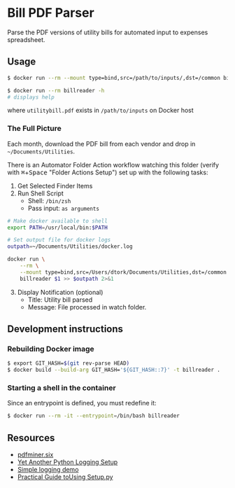 # Bill PDF Parser

Parse the PDF versions of utility bills for automated input to expenses spreadsheet.

## Usage
```bash
$ docker run --rm --mount type=bind,src=/path/to/inputs/,dst=/common billreader utilitybill.pdf

$ docker run --rm billreader -h
# displays help
```
where `utilitybill.pdf` exists in `/path/to/inputs` on Docker host

### The Full Picture
Each month, download the PDF bill from each vendor and drop in `~/Documents/Utilities`. 

There is an Automator Folder Action workflow watching this folder (verify with 
<kbd>⌘</kbd>+<kbd>Space</kbd> "Folder Actions Setup") set up with the following tasks:
1. Get Selected Finder Items
2. Run Shell Script
   - Shell: `/bin/zsh`
   - Pass input: `as arguments`
```bash
# Make docker available to shell
export PATH=/usr/local/bin:$PATH

# Set output file for docker logs
outpath=~/Documents/Utilities/docker.log

docker run \
    --rm \
    --mount type=bind,src=/Users/dtork/Documents/Utilities,dst=/common \
    billreader $1 >> $outpath 2>&1
```
3. Display Notification (optional)
   - Title: Utility bill parsed
   - Message: File processed in watch folder.

## Development instructions
### Rebuilding Docker image
```bash
$ export GIT_HASH=$(git rev-parse HEAD)
$ docker build --build-arg GIT_HASH='${GIT_HASH::7}' -t billreader .
```

### Starting a shell in the container
Since an entrypoint is defined, you must redefine it:
```bash
$ docker run --rm -it --entrypoint=/bin/bash billreader
```

## Resources
* [pdfminer.six](https://pdfminersix.readthedocs.io)
* [Yet Another Python Logging Setup](https://stackoverflow.com/questions/45287578/yet-another-python-logging-setup)
* [Simple logging demo](https://github.com/stevekm/logging-demo)
* [Practical Guide toUsing Setup.py](https://godatadriven.com/blog/a-practical-guide-to-using-setup-py/)
